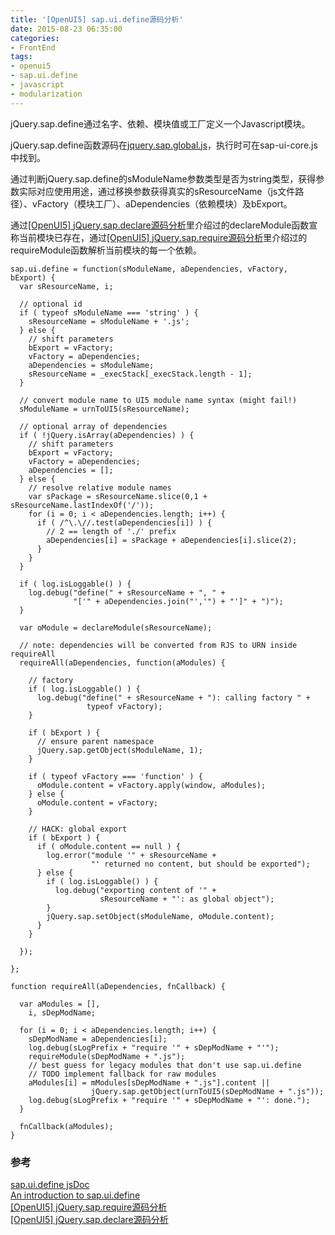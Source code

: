 ```yaml
---
title: '[OpenUI5] sap.ui.define源码分析'
date: 2015-08-23 06:35:00
categories: 
- FrontEnd
tags: 
- openui5
- sap.ui.define
- javascript
- modularization
---
```

jQuery.sap.define通过名字、依赖、模块值或工厂定义一个Javascript模块。

jQuery.sap.define函数源码在[jquery.sap.global.js](https://github.com/SAP/openui5/blob/master/src/sap.ui.core/src/jquery.sap.global.js)，执行时可在sap-ui-core.js中找到。

通过判断jQuery.sap.define的sModuleName参数类型是否为string类型，获得参数实际对应使用用途，通过移换参数获得真实的sResourceName（js文件路径）、vFactory（模块工厂）、aDependencies（依赖模块）及bExport。

通过[[OpenUI5] jQuery.sap.declare源码分析](/post/openui5_jquery.sap.declare源码分析)里介绍过的declareModule函数宣称当前模块已存在，通过[[OpenUI5] jQuery.sap.require源码分析](/post/openui5_jquery.sap.require源码分析)里介绍过的requireModule函数解析当前模块的每一个依赖。
```
sap.ui.define = function(sModuleName, aDependencies, vFactory, bExport) {
  var sResourceName, i;

  // optional id
  if ( typeof sModuleName === 'string' ) {
    sResourceName = sModuleName + '.js';
  } else {
    // shift parameters
    bExport = vFactory;
    vFactory = aDependencies;
    aDependencies = sModuleName;
    sResourceName = _execStack[_execStack.length - 1];
  }
  
  // convert module name to UI5 module name syntax (might fail!)
  sModuleName = urnToUI5(sResourceName);

  // optional array of dependencies
  if ( !jQuery.isArray(aDependencies) ) {
    // shift parameters
    bExport = vFactory;
    vFactory = aDependencies;
    aDependencies = [];
  } else {
    // resolve relative module names
    var sPackage = sResourceName.slice(0,1 + sResourceName.lastIndexOf('/'));
    for (i = 0; i < aDependencies.length; i++) {
      if ( /^\.\//.test(aDependencies[i]) ) {
        // 2 == length of './' prefix
        aDependencies[i] = sPackage + aDependencies[i].slice(2);
      }
    }
  }

  if ( log.isLoggable() ) {
    log.debug("define(" + sResourceName + ", " + 
              "['" + aDependencies.join("','") + "']" + ")");
  }

  var oModule = declareModule(sResourceName);

  // note: dependencies will be converted from RJS to URN inside requireAll
  requireAll(aDependencies, function(aModules) {

    // factory
    if ( log.isLoggable() ) {
      log.debug("define(" + sResourceName + "): calling factory " +
                 typeof vFactory);
    }

    if ( bExport ) {
      // ensure parent namespace
      jQuery.sap.getObject(sModuleName, 1);
    }

    if ( typeof vFactory === 'function' ) {
      oModule.content = vFactory.apply(window, aModules);
    } else {
      oModule.content = vFactory;
    }

    // HACK: global export
    if ( bExport ) {
      if ( oModule.content == null ) {
        log.error("module '" + sResourceName + 
                  "' returned no content, but should be exported");
      } else {
        if ( log.isLoggable() ) {
          log.debug("exporting content of '" + 
                    sResourceName + "': as global object");
        }
        jQuery.sap.setObject(sModuleName, oModule.content);
      }
    }

  });

};

function requireAll(aDependencies, fnCallback) {

  var aModules = [],
    i, sDepModName;

  for (i = 0; i < aDependencies.length; i++) {
    sDepModName = aDependencies[i];
    log.debug(sLogPrefix + "require '" + sDepModName + "'");
    requireModule(sDepModName + ".js");
    // best guess for legacy modules that don't use sap.ui.define
    // TODO implement fallback for raw modules
    aModules[i] = mModules[sDepModName + ".js"].content || 
                  jQuery.sap.getObject(urnToUI5(sDepModName + ".js"));
    log.debug(sLogPrefix + "require '" + sDepModName + "': done.");
  }

  fnCallback(aModules);
}
```

### 参考

[sap.ui.define jsDoc](https://openui5.hana.ondemand.com/docs/api/symbols/sap.ui.html#.define)  
[An introduction to sap.ui.define](http://pipetree.com/qmacro/blog/2015/07/an-introduction-to-sap-ui-define/)  
[[OpenUI5] jQuery.sap.require源码分析](/post/openui5_jquery.sap.require源码分析)  
[[OpenUI5] jQuery.sap.declare源码分析](/post/openui5_jquery.sap.declare源码分析)  